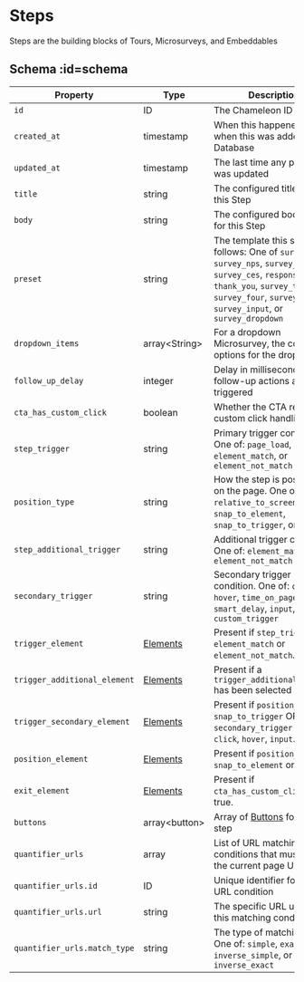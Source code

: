 # Steps

Steps are the building blocks of Tours, Microsurveys, and Embeddables

## Schema :id=schema

| Property                     | Type                       | Description                                                                                                                                                                                                 |
|------------------------------|----------------------------|-------------------------------------------------------------------------------------------------------------------------------------------------------------------------------------------------------------|
| `id`                         | ID                         | The Chameleon ID                                                                                                                                                                                            |
| `created_at`                 | timestamp                  | When this happened or when this was added to the Database                                                                                                                                                   |
| `updated_at`                 | timestamp                  | The last time any property was updated                                                                                                                                                                      |
| `title`                      | string                     | The configured title text for this Step                                                                                                                                                                     |
| `body`                       | string                     | The configured body copy for this Step                                                                                                                                                                      |
| `preset`                     | string                     | The template this step follows: One of `survey_two`, `survey_nps`, `survey_csat`, `survey_ces`, `response`, `thank_you`, `survey_three`, `survey_four`, `survey_five`, `survey_input`, or `survey_dropdown` |
| `dropdown_items`             | array&lt;String&gt;        | For a dropdown Microsurvey, the configured options for the dropdown                                                                                                                                         |
| `follow_up_delay`            | integer                    | Delay in milliseconds before follow-up actions are triggered                                                                                                                                                |
| `cta_has_custom_click`       | boolean                    | Whether the CTA requires custom click handling                                                                                                                                                              |
| `step_trigger`               | string                     | Primary trigger condition. One of: `page_load`, `element_match`, or `element_not_match`                                                                                                                     |
| `position_type`              | string                     | How the step is positioned on the page. One of: `relative_to_screen`, `snap_to_element`, `snap_to_trigger`, or `inline`                                                                                     |
| `step_additional_trigger`    | string                     | Additional trigger condition. One of: `element_match` or `element_not_match`                                                                                                                                |
| `secondary_trigger`          | string                     | Secondary trigger condition. One of: `click`, `hover`, `time_on_page`, `smart_delay`, `input`, or `custom_trigger`                                                                                          |
| `trigger_element`            | [Elements](apis/elements.md) | Present if `step_trigger` is `element_match` or `element_not_match`.                                                                                                                                        |
| `trigger_additional_element` | [Elements](apis/elements.md) | Present if a `trigger_additional_element` has been selected in the UI.                                                                                                                                      |
| `trigger_secondary_element`  | [Elements](apis/elements.md) | Present if `position_type` is `snap_to_trigger` OR if `secondary_trigger` is one of `click`, `hover`, `input`.                                                                                              |
| `position_element`           | [Elements](apis/elements.md) | Present if `position_type` is `snap_to_element` or `inline`.                                                                                                                                                |
| `exit_element`               | [Elements](apis/elements.md) | Present if `cta_has_custom_click` is true.                                                                                                                                                                  |
| `buttons`                    | array&lt;button&gt;        | Array of [Buttons](apis/buttons.md) for this step                                                                                                                                                           |
| `quantifier_urls`            | array                      | List of URL matching conditions that must match the current page URL                                                                                                                                        |
| `quantifier_urls.id`         | ID                         | Unique identifier for this URL condition                                                                                                                                                                    |
| `quantifier_urls.url`        | string                     | The specific URL used in this matching condition                                                                                                                                                            |
| `quantifier_urls.match_type` | string                     | The type of matching used. One of: `simple`, `exact`, `regex`, `inverse_simple`, or `inverse_exact`                                                                                                         |
